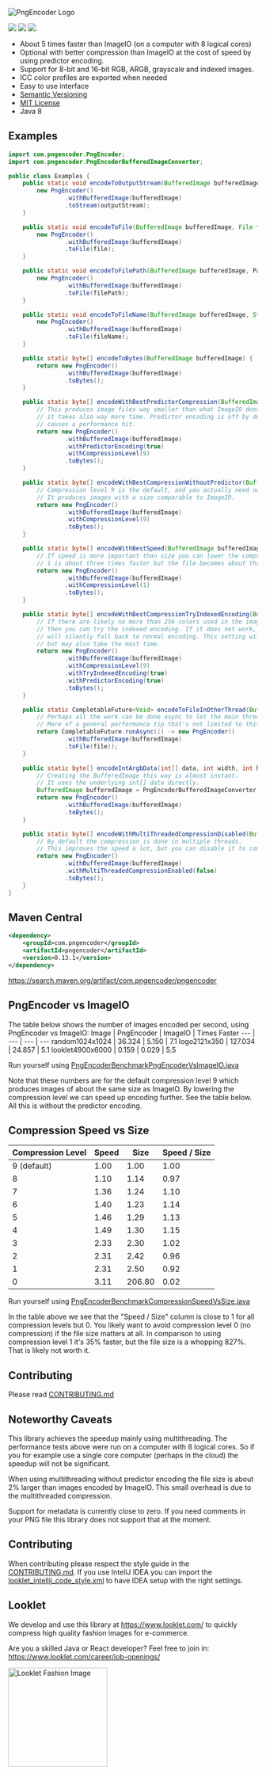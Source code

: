 ![PngEncoder Logo](https://user-images.githubusercontent.com/421009/85217670-be26ce00-b393-11ea-8741-4da520fc2dd2.png)


<img src="https://img.shields.io/maven-central/v/com.pngencoder/pngencoder"> <img src="https://img.shields.io/travis/pngencoder/pngencoder/develop"> <img src="https://img.shields.io/codecov/c/github/pngencoder/pngencoder/develop?token=305f39ec177948b3bde322c021debcdf">

- About 5 times faster than ImageIO (on a computer with 8 logical cores)
- Optional with better compression than ImageIO at the cost of speed by using predictor encoding.
- Support for 8-bit and 16-bit RGB, ARGB, grayscale and indexed images.
- ICC color profiles are exported when needed
- Easy to use interface
- [Semantic Versioning](http://semver.org/)
- [MIT License](LICENSE)
- Java 8

## Examples

```java
import com.pngencoder.PngEncoder;
import com.pngencoder.PngEncoderBufferedImageConverter;

public class Examples {
    public static void encodeToOutputStream(BufferedImage bufferedImage, OutputStream outputStream) {
        new PngEncoder()
                .withBufferedImage(bufferedImage)
                .toStream(outputStream);
    }

    public static void encodeToFile(BufferedImage bufferedImage, File file) {
        new PngEncoder()
                .withBufferedImage(bufferedImage)
                .toFile(file);
    }

    public static void encodeToFilePath(BufferedImage bufferedImage, Path filePath) {
        new PngEncoder()
                .withBufferedImage(bufferedImage)
                .toFile(filePath);
    }

    public static void encodeToFileName(BufferedImage bufferedImage, String fileName) {
        new PngEncoder()
                .withBufferedImage(bufferedImage)
                .toFile(fileName);
    }

    public static byte[] encodeToBytes(BufferedImage bufferedImage) {
        return new PngEncoder()
                .withBufferedImage(bufferedImage)
                .toBytes();
    }

    public static byte[] encodeWithBestPredictorCompression(BufferedImage bufferedImage) {
        // This produces image files way smaller than what ImageIO does. But
        // it takes also way more time. Predictor encoding is off by default as it
        // causes a performance hit.
        return new PngEncoder()
                .withBufferedImage(bufferedImage)
                .withPredictorEncoding(true)
                .withCompressionLevel(9)
                .toBytes();
    }

    public static byte[] encodeWithBestCompressionWithoutPredictor(BufferedImage bufferedImage) {
        // Compression level 9 is the default, and you actually need not set it.
        // It produces images with a size comparable to ImageIO.
        return new PngEncoder()
                .withBufferedImage(bufferedImage)
                .withCompressionLevel(9)
                .toBytes();
    }

    public static byte[] encodeWithBestSpeed(BufferedImage bufferedImage) {
        // If speed is more important than size you can lower the compression level.
        // 1 is about three times faster but the file becomes about three times larger.
        return new PngEncoder()
                .withBufferedImage(bufferedImage)
                .withCompressionLevel(1)
                .toBytes();
    }

    public static byte[] encodeWithBestCompressionTryIndexedEncoding(BufferedImage bufferedImage) {
        // If there are likely no more than 256 colors used in the image (including color+alpha combinations),
        // then you can try the indexed encoding. If it does not work, as there are more than 256 colors, it 
        // will silently fall back to normal encoding. This setting will give you the best possible compression,
        // but may also take the most time. 
        return new PngEncoder()
                .withBufferedImage(bufferedImage)
                .withCompressionLevel(9)
                .withTryIndexedEncoding(true)
                .withPredictorEncoding(true)
                .toBytes();
    }

    public static CompletableFuture<Void> encodeToFileInOtherThread(BufferedImage bufferedImage, File file) {
        // Perhaps all the work can be done async to let the main thread continue?
        // More of a general performance tip that's not limited to this PngEncoder library.
        return CompletableFuture.runAsync(() -> new PngEncoder()
                .withBufferedImage(bufferedImage)
                .toFile(file));
    }

    public static byte[] encodeIntArgbData(int[] data, int width, int height) {
        // Creating the BufferedImage this way is almost instant.
        // It uses the underlying int[] data directly.
        BufferedImage bufferedImage = PngEncoderBufferedImageConverter.createFromIntArgb(data, width, height);
        return new PngEncoder()
                .withBufferedImage(bufferedImage)
                .toBytes();
    }

    public static byte[] encodeWithMultiThreadedCompressionDisabled(BufferedImage bufferedImage) {
        // By default the compression is done in multiple threads.
        // This improves the speed a lot, but you can disable it to compress in the invoking thread only.
        return new PngEncoder()
                .withBufferedImage(bufferedImage)
                .withMultiThreadedCompressionEnabled(false)
                .toBytes();
    }
}
```

## Maven Central

```xml
<dependency>
    <groupId>com.pngencoder</groupId>
    <artifactId>pngencoder</artifactId>
    <version>0.13.1</version>
</dependency>
```

https://search.maven.org/artifact/com.pngencoder/pngencoder

## PngEncoder vs ImageIO
The table below shows the number of images encoded per second, using PngEncoder vs ImageIO:
Image | PngEncoder | ImageIO | Times Faster
--- | --- | --- | ---
random1024x1024 | 36.324 | 5.150 | 7.1
logo2121x350 | 127.034 | 24.857 | 5.1
looklet4900x6000 | 0.159 | 0.029 | 5.5

Run yourself using [PngEncoderBenchmarkPngEncoderVsImageIO.java](src/test/java/com/pngencoder/PngEncoderBenchmarkPngEncoderVsImageIO.java)

Note that these numbers are for the default compression level 9 which produces images of about the same size as ImageIO. By lowering the compression level we can speed up encoding further. See the table below. 
All this is without the predictor encoding.

## Compression Speed vs Size

| Compression Level | Speed | Size   | Speed / Size |
|-------------------|-------|--------|--------------|
| 9 (default)       | 1.00  | 1.00   | 1.00         |
| 8                 | 1.10  | 1.14   | 0.97         |
| 7                 | 1.36  | 1.24   | 1.10         |
| 6                 | 1.40  | 1.23   | 1.14         |
| 5                 | 1.46  | 1.29   | 1.13         |
| 4                 | 1.49  | 1.30   | 1.15         |
| 3                 | 2.33  | 2.30   | 1.02         |
| 2                 | 2.31  | 2.42   | 0.96         |
| 1                 | 2.31  | 2.50   | 0.92         |
| 0                 | 3.11  | 206.80 | 0.02         |

Run yourself using [PngEncoderBenchmarkCompressionSpeedVsSize.java](src/test/java/com/pngencoder/PngEncoderBenchmarkCompressionSpeedVsSize.java)

In the table above we see that the "Speed / Size" column is close to 1 for all compression levels but 0. You likely want to avoid compression level 0 (no compression) if the file size matters at all. In comparison to using compression level 1 it's 35% faster, but the file size is a whopping 827%. That is likely not worth it.


## Contributing

Please read [CONTRIBUTING.md](CONTRIBUTING.md)


## Noteworthy Caveats
This library achieves the speedup mainly using multithreading. The performance tests above were run on a computer with 8 logical cores. So if you for example use a single core computer (perhaps in the cloud) the speedup will not be significant.

When using multithreading without predictor encoding the file size is about 2% larger than images encoded by ImageIO. This small overhead is due to the multithreaded compression.

Support for metadata is currently close to zero. If you need comments in your PNG file this library does not support that at the moment.

## Contributing
When contributing please respect the style guide in the [CONTRIBUTING.md](./CONTRIBUTING.md). If you use IntellJ IDEA you can import the  [looklet_intellij_code_style.xml](./looklet_intellij_code_style.xml)
to have IDEA setup with the right settings. 

## Looklet
We develop and use this library at https://www.looklet.com/ to quickly compress high quality fashion images for e-commerce.

Are you a skilled Java or React developer? Feel free to join in: https://www.looklet.com/career/job-openings/

<img src="https://user-images.githubusercontent.com/421009/90376713-2e418f80-e077-11ea-8018-9c79ecf9d519.jpg" width="200" alt="Looklet Fashion Image"/>
